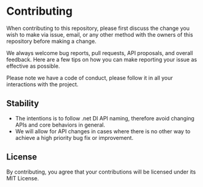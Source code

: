 # Contributing

When contributing to this repository, please first discuss the change you wish to make via issue,
email, or any other method with the owners of this repository before making a change.

We always welcome bug reports, pull requests, API proposals, and overall feedback. Here are a few tips on how you can make reporting your issue as effective as possible.

Please note we have a code of conduct, please follow it in all your interactions with the project.

## Stability

- The intentions is to follow .net DI API naming, therefore avoid changing APIs and core behaviors in general.
- We will allow for API changes in cases where there is no other way to achieve a high priority bug fix or improvement.

## License

By contributing, you agree that your contributions will be licensed under its MIT License.
